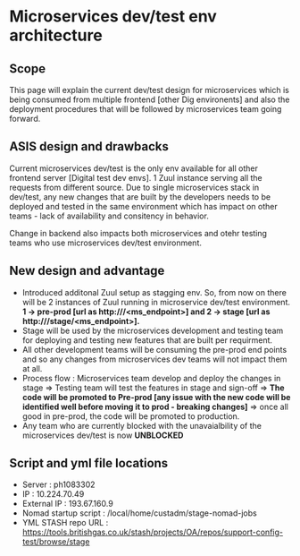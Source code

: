 # Microservices dev/test env architecture
## Scope
This page will explain the current dev/test design for microservices which is being consumed from multiple frontend [other Dig environents] and also the deployment procedures that will be followed by microservices team going forward.

## ASIS design and drawbacks
Current microservices dev/test is the only env available for all other frontend server [Digital test dev envs]. 1 Zuul instance serving all the requests from different source. Due to single microservices stack in dev/test, any new changes that are built by the developers needs to be deployed and tested in the same environment which has impact on other teams - lack of availability and consitency in behavior.

Change in backend also impacts both microservices and otehr testing teams who use microservices dev/test environment.

## New design and advantage
* Introduced additonal Zuul setup as stagging env. So, from now on there will be 2 instances of Zuul running in microservice dev/test environment. **1 -> pre-prod [url as http://<IP>/<ms_endpoint>] and 2 -> stage [url as http://<IP>/stage/<ms_endpoint>].**
* Stage will be used by the microservices development and testing team for deploying and testing new features that are built per requirment.
* All other development teams will be consuming the pre-prod end points and so any changes from microservices dev teams will not impact them at all.
* Process flow : Microservices team develop and deploy the changes in stage => Testing team will test the features in stage and sign-off => **The code will be promoted to Pre-prod [any issue with the new code will be identified well before moving it to prod - breaking changes]** => once all good in pre-prod, the code will be promoted to production.
* Any team who are currently blocked with the unavaialbility of the microservices dev/test is now **UNBLOCKED**

## Script and yml file locations
* Server : ph1083302
* IP : 10.224.70.49
* External IP : 193.67.160.9
* Nomad startup script : /local/home/custadm/stage-nomad-jobs
* YML STASH repo URL : https://tools.britishgas.co.uk/stash/projects/OA/repos/support-config-test/browse/stage
